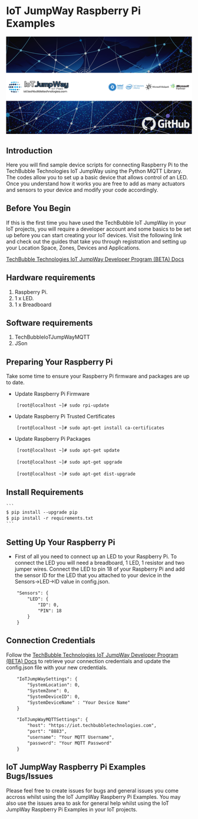 # IoT JumpWay Raspberry Pi Examples

![TechBubble IoT JumpWay Docs](../../images/main/IoT-Jumpway.jpg)  

## Introduction

Here you will find sample device scripts for connecting Raspberry Pi to the TechBubble Technologies IoT JumpWay using the Python MQTT Library. The codes allow you to set up a basic device that allows control of an LED. Once you understand how it works you are free to add as many actuators and sensors to your device and modify your code accordingly.

## Before You Begin

If this is the first time you have used the TechBubble IoT JumpWay in your IoT projects, you will require a developer account and some basics to be set up before you can start creating your IoT devices. Visit the following link and check out the guides that take you through registration and setting up your Location Space, Zones, Devices and Applications.

[TechBubble Technologies IoT JumpWay Developer Program (BETA) Docs](https://github.com/TechBubbleTechnologies/IoT-JumpWay-Docs/ "TechBubble Technologies IoT JumpWay Developer Program (BETA) Docs")

## Hardware requirements

1. Raspberry Pi.
2. 1 x LED.
3. 1 x Breadboard

## Software requirements

1. TechBubbleIoTJumpWayMQTT  
2. JSon

## Preparing Your Raspberry Pi

Take some time to ensure your Raspberry Pi firmware and packages are up to date.

- Update Raspberry Pi Firmware

```
    [root@localhost ~]# sudo rpi-update
```

- Update Raspberry Pi Trusted Certificates

```
    [root@localhost ~]# sudo apt-get install ca-certificates
```

- Update Raspberry Pi Packages

```
    [root@localhost ~]# sudo apt-get update
    
    [root@localhost ~]# sudo apt-get upgrade
    
    [root@localhost ~]# sudo apt-get dist-upgrade
```

## Install Requirements

    ```
    $ pip install --upgrade pip
    $ pip install -r requirements.txt
    ```

## Setting Up Your Raspberry Pi

- First of all you need to connect up an LED to your Raspberry Pi. To connect the LED you will need a breadboard, 1 LED, 1 resistor and two jumper wires. Connect the LED to pin 18 of your Raspberry Pi and add the sensor ID for the LED that you attached to your device in the Sensors->LED->ID value in config.json. 

```
	"Sensors": {
		"LED": {
			"ID": 0,
			"PIN": 18
		}
	}
```

## Connection Credentials

Follow the [TechBubble Technologies IoT JumpWay Developer Program (BETA) Docs](https://github.com/TechBubbleTechnologies/IoT-JumpWay-Docs/ "TechBubble Technologies IoT JumpWay Developer Program (BETA) Docs") to retrieve your connection credentials and update the config.json file with your new credentials.


```
	"IoTJumpWaySettings": {
		"SystemLocation": 0,
		"SystemZone": 0,
		"SystemDeviceID": 0,
		"SystemDeviceName" : "Your Device Name"
	}
```


```
	"IoTJumpWayMQTTSettings": {
		"host": "https://iot.techbubbletechnologies.com",
		"port": "8883",
		"username": "Your MQTT Username",
		"password": "Your MQTT Password"
	}
```

## IoT JumpWay Raspberry Pi Examples Bugs/Issues

Please feel free to create issues for bugs and general issues you come accross whilst using the IoT JumpWay Raspberry Pi Examples. You may also use the issues area to ask for general help whilst using the IoT JumpWay Raspberry Pi Examples in your IoT projects.